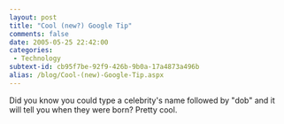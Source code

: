```yaml
---
layout: post
title: "Cool (new?) Google Tip"
comments: false
date: 2005-05-25 22:42:00
categories:
 - Technology
subtext-id: cb95f7be-92f9-426b-9b0a-17a4873a496b
alias: /blog/Cool-(new)-Google-Tip.aspx
---
```



Did you know you could type a celebrity's name followed by "dob" and it will tell you when they were born? Pretty cool. 
